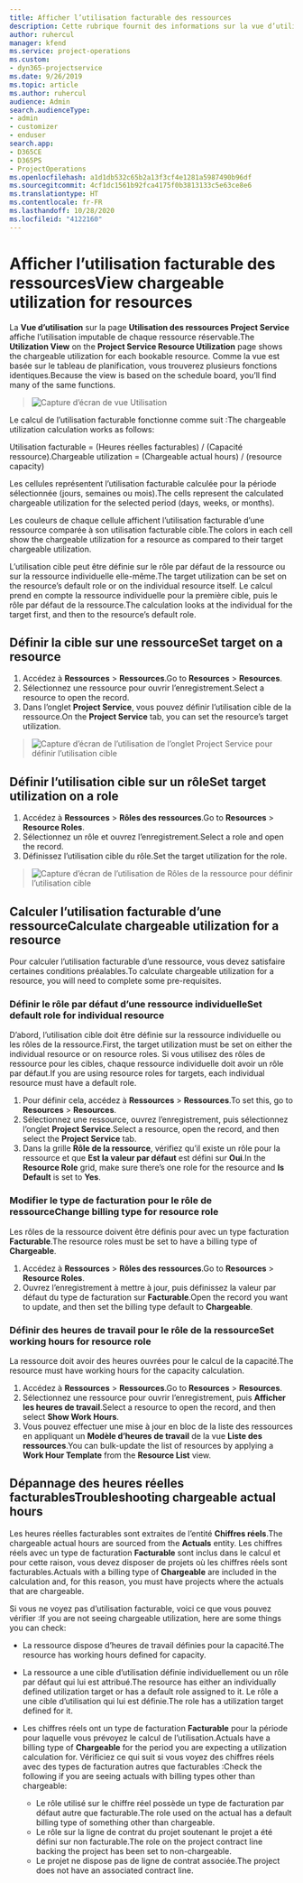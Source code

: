 ```yaml
---
title: Afficher l’utilisation facturable des ressources
description: Cette rubrique fournit des informations sur la vue d’utilisation des ressources.
author: ruhercul
manager: kfend
ms.service: project-operations
ms.custom:
- dyn365-projectservice
ms.date: 9/26/2019
ms.topic: article
ms.author: ruhercul
audience: Admin
search.audienceType:
- admin
- customizer
- enduser
search.app:
- D365CE
- D365PS
- ProjectOperations
ms.openlocfilehash: a1d1db532c65b2a13f3cf4e1281a5987490b96df
ms.sourcegitcommit: 4cf1dc1561b92fca4175f0b3813133c5e63ce8e6
ms.translationtype: HT
ms.contentlocale: fr-FR
ms.lasthandoff: 10/28/2020
ms.locfileid: "4122160"
---
```

# <a name="view-chargeable-utilization-for-resources"></a><span data-ttu-id="54879-103">Afficher l’utilisation facturable des ressources</span><span class="sxs-lookup"><span data-stu-id="54879-103">View chargeable utilization for resources</span></span>
 
<span data-ttu-id="54879-104">La **Vue d’utilisation** sur la page **Utilisation des ressources Project Service** affiche l’utilisation imputable de chaque ressource réservable.</span><span class="sxs-lookup"><span data-stu-id="54879-104">The **Utilization View** on the **Project Service Resource Utilization** page shows the chargeable utilization for each bookable resource.</span></span> <span data-ttu-id="54879-105">Comme la vue est basée sur le tableau de planification, vous trouverez plusieurs fonctions identiques.</span><span class="sxs-lookup"><span data-stu-id="54879-105">Because the view is based on the schedule board, you’ll find many of the same functions.</span></span>

> ![Capture d’écran de vue Utilisation](media/FAQ-utilization-1.png)
 

<span data-ttu-id="54879-107">Le calcul de l’utilisation facturable fonctionne comme suit :</span><span class="sxs-lookup"><span data-stu-id="54879-107">The chargeable utilization calculation works as follows:</span></span>

   <span data-ttu-id="54879-108">Utilisation facturable = (Heures réelles facturables) / (Capacité ressource).</span><span class="sxs-lookup"><span data-stu-id="54879-108">Chargeable utilization = (Chargeable actual hours) / (resource capacity)</span></span>

<span data-ttu-id="54879-109">Les cellules représentent l’utilisation facturable calculée pour la période sélectionnée (jours, semaines ou mois).</span><span class="sxs-lookup"><span data-stu-id="54879-109">The cells represent the calculated chargeable utilization for the selected period (days, weeks, or months).</span></span>

<span data-ttu-id="54879-110">Les couleurs de chaque cellule affichent l’utilisation facturable d’une ressource comparée à son utilisation facturable cible.</span><span class="sxs-lookup"><span data-stu-id="54879-110">The colors in each cell show the chargeable utilization for a resource as compared to their target chargeable utilization.</span></span> 

<span data-ttu-id="54879-111">L’utilisation cible peut être définie sur le rôle par défaut de la ressource ou sur la ressource individuelle elle-même.</span><span class="sxs-lookup"><span data-stu-id="54879-111">The target utilization can be set on the resource’s default role or on the individual resource itself.</span></span> <span data-ttu-id="54879-112">Le calcul prend en compte la ressource individuelle pour la première cible, puis le rôle par défaut de la ressource.</span><span class="sxs-lookup"><span data-stu-id="54879-112">The calculation looks at the individual for the target first, and then to the resource’s default role.</span></span>

## <a name="set-target-on-a-resource"></a><span data-ttu-id="54879-113">Définir la cible sur une ressource</span><span class="sxs-lookup"><span data-stu-id="54879-113">Set target on a resource</span></span>

1. <span data-ttu-id="54879-114">Accédez à **Ressources** \> **Ressources**.</span><span class="sxs-lookup"><span data-stu-id="54879-114">Go to **Resources** \> **Resources**.</span></span> 
2. <span data-ttu-id="54879-115">Sélectionnez une ressource pour ouvrir l’enregistrement.</span><span class="sxs-lookup"><span data-stu-id="54879-115">Select a resource to open the record.</span></span> 
3. <span data-ttu-id="54879-116">Dans l’onglet **Project Service**, vous pouvez définir l’utilisation cible de la ressource.</span><span class="sxs-lookup"><span data-stu-id="54879-116">On the **Project Service** tab, you can set the resource’s target utilization.</span></span>

> ![Capture d’écran de l’utilisation de l’onglet Project Service pour définir l’utilisation cible](media/FAQ-utilization-2.png)
 
## <a name="set-target-utilization-on-a-role"></a><span data-ttu-id="54879-118">Définir l’utilisation cible sur un rôle</span><span class="sxs-lookup"><span data-stu-id="54879-118">Set target utilization on a role</span></span>

1. <span data-ttu-id="54879-119">Accédez à **Ressources** \> **Rôles des ressources**.</span><span class="sxs-lookup"><span data-stu-id="54879-119">Go to **Resources** \> **Resource Roles**.</span></span> 
2. <span data-ttu-id="54879-120">Sélectionnez un rôle et ouvrez l’enregistrement.</span><span class="sxs-lookup"><span data-stu-id="54879-120">Select a role and open the record.</span></span> 
3. <span data-ttu-id="54879-121">Définissez l’utilisation cible du rôle.</span><span class="sxs-lookup"><span data-stu-id="54879-121">Set the target utilization for the role.</span></span>

> ![Capture d’écran de l’utilisation de Rôles de la ressource pour définir l’utilisation cible](media/FAQ-utilization-3.png)
 
## <a name="calculate-chargeable-utilization-for-a-resource"></a><span data-ttu-id="54879-123">Calculer l’utilisation facturable d’une ressource</span><span class="sxs-lookup"><span data-stu-id="54879-123">Calculate chargeable utilization for a resource</span></span>

<span data-ttu-id="54879-124">Pour calculer l’utilisation facturable d’une ressource, vous devez satisfaire certaines conditions préalables.</span><span class="sxs-lookup"><span data-stu-id="54879-124">To calculate chargeable utilization for a resource, you will need to complete some pre-requisites.</span></span> 

### <a name="set-default-role-for-individual-resource"></a><span data-ttu-id="54879-125">Définir le rôle par défaut d’une ressource individuelle</span><span class="sxs-lookup"><span data-stu-id="54879-125">Set default role for individual resource</span></span>

<span data-ttu-id="54879-126">D’abord, l’utilisation cible doit être définie sur la ressource individuelle ou les rôles de la ressource.</span><span class="sxs-lookup"><span data-stu-id="54879-126">First, the target utilization must be set on either the individual resource or on resource roles.</span></span> <span data-ttu-id="54879-127">Si vous utilisez des rôles de ressource pour les cibles, chaque ressource individuelle doit avoir un rôle par défaut.</span><span class="sxs-lookup"><span data-stu-id="54879-127">If you are using resource roles for targets, each individual resource must have a default role.</span></span> 

1. <span data-ttu-id="54879-128">Pour définir cela, accédez à **Ressources** \> **Ressources**.</span><span class="sxs-lookup"><span data-stu-id="54879-128">To set this, go to **Resources** \> **Resources**.</span></span> 
2. <span data-ttu-id="54879-129">Sélectionnez une ressource, ouvrez l’enregistrement, puis sélectionnez l’onglet **Project Service**.</span><span class="sxs-lookup"><span data-stu-id="54879-129">Select a resource, open the record, and then select the **Project Service** tab.</span></span> 
3. <span data-ttu-id="54879-130">Dans la grille **Rôle de la ressource**, vérifiez qu’il existe un rôle pour la ressource et que **Est la valeur par défaut** est défini sur **Oui**.</span><span class="sxs-lookup"><span data-stu-id="54879-130">In the **Resource Role** grid, make sure there’s one role for the resource and **Is Default** is set to **Yes**.</span></span>
 
### <a name="change-billing-type-for-resource-role"></a><span data-ttu-id="54879-131">Modifier le type de facturation pour le rôle de ressource</span><span class="sxs-lookup"><span data-stu-id="54879-131">Change billing type for resource role</span></span>

<span data-ttu-id="54879-132">Les rôles de la ressource doivent être définis pour avec un type facturation **Facturable**.</span><span class="sxs-lookup"><span data-stu-id="54879-132">The resource roles must be set to have a billing type of **Chargeable**.</span></span> 

1. <span data-ttu-id="54879-133">Accédez à **Ressources** \> **Rôles des ressources**.</span><span class="sxs-lookup"><span data-stu-id="54879-133">Go to **Resources** \> **Resource Roles**.</span></span> 
2. <span data-ttu-id="54879-134">Ouvrez l’enregistrement à mettre à jour, puis définissez la valeur par défaut du type de facturation sur **Facturable**.</span><span class="sxs-lookup"><span data-stu-id="54879-134">Open the record you want to update, and then set the billing type default to **Chargeable**.</span></span>

### <a name="set-working-hours-for-resource-role"></a><span data-ttu-id="54879-135">Définir des heures de travail pour le rôle de la ressource</span><span class="sxs-lookup"><span data-stu-id="54879-135">Set working hours for resource role</span></span>
 
<span data-ttu-id="54879-136">La ressource doit avoir des heures ouvrées pour le calcul de la capacité.</span><span class="sxs-lookup"><span data-stu-id="54879-136">The resource must have working hours for the capacity calculation.</span></span> 

1. <span data-ttu-id="54879-137">Accédez à **Ressources** \> **Ressources**.</span><span class="sxs-lookup"><span data-stu-id="54879-137">Go to **Resources** \> **Resources**.</span></span> 
2. <span data-ttu-id="54879-138">Sélectionnez une ressource pour ouvrir l’enregistrement, puis **Afficher les heures de travail**.</span><span class="sxs-lookup"><span data-stu-id="54879-138">Select a resource to open the record, and then select **Show Work Hours**.</span></span> 
3. <span data-ttu-id="54879-139">Vous pouvez effectuer une mise à jour en bloc de la liste des ressources en appliquant un **Modèle d’heures de travail** de la vue **Liste des ressources**.</span><span class="sxs-lookup"><span data-stu-id="54879-139">You can bulk-update the list of resources by applying a **Work Hour Template** from the **Resource List** view.</span></span>

## <a name="troubleshooting-chargeable-actual-hours"></a><span data-ttu-id="54879-140">Dépannage des heures réelles facturables</span><span class="sxs-lookup"><span data-stu-id="54879-140">Troubleshooting chargeable actual hours</span></span>

<span data-ttu-id="54879-141">Les heures réelles facturables sont extraites de l’entité **Chiffres réels**.</span><span class="sxs-lookup"><span data-stu-id="54879-141">The chargeable actual hours are sourced from the **Actuals** entity.</span></span> <span data-ttu-id="54879-142">Les chiffres réels avec un type de facturation **Facturable** sont inclus dans le calcul et pour cette raison, vous devez disposer de projets où les chiffres réels sont facturables.</span><span class="sxs-lookup"><span data-stu-id="54879-142">Actuals with a billing type of **Chargeable** are included in the calculation and, for this reason, you must have projects where the actuals that are chargeable.</span></span>

<span data-ttu-id="54879-143">Si vous ne voyez pas d’utilisation facturable, voici ce que vous pouvez vérifier :</span><span class="sxs-lookup"><span data-stu-id="54879-143">If you are not seeing chargeable utilization, here are some things you can check:</span></span>

- <span data-ttu-id="54879-144">La ressource dispose d’heures de travail définies pour la capacité.</span><span class="sxs-lookup"><span data-stu-id="54879-144">The resource has working hours defined for capacity.</span></span>
- <span data-ttu-id="54879-145">La ressource a une cible d’utilisation définie individuellement ou un rôle par défaut qui lui est attribué.</span><span class="sxs-lookup"><span data-stu-id="54879-145">The resource has either an individually defined utilization target or has a default role assigned to it.</span></span> <span data-ttu-id="54879-146">Le rôle a une cible d’utilisation qui lui est définie.</span><span class="sxs-lookup"><span data-stu-id="54879-146">The role has a utilization target defined for it.</span></span>
- <span data-ttu-id="54879-147">Les chiffres réels ont un type de facturation **Facturable** pour la période pour laquelle vous prévoyez le calcul de l’utilisation.</span><span class="sxs-lookup"><span data-stu-id="54879-147">Actuals have a billing type of **Chargeable** for the period you are expecting a utilization calculation for.</span></span> <span data-ttu-id="54879-148">Vérificiez ce qui suit si vous voyez des chiffres réels avec des types de facturation autres que facturables :</span><span class="sxs-lookup"><span data-stu-id="54879-148">Check the following if you are seeing actuals with billing types other than chargeable:</span></span>

  - <span data-ttu-id="54879-149">Le rôle utilisé sur le chiffre réel possède un type de facturation par défaut autre que facturable.</span><span class="sxs-lookup"><span data-stu-id="54879-149">The role used on the actual has a default billing type of something other than chargeable.</span></span>
  - <span data-ttu-id="54879-150">Le rôle sur la ligne de contrat du projet soutenant le projet a été défini sur non facturable.</span><span class="sxs-lookup"><span data-stu-id="54879-150">The role on the project contract line backing the project has been set to non-chargeable.</span></span>
  - <span data-ttu-id="54879-151">Le projet ne dispose pas de ligne de contrat associée.</span><span class="sxs-lookup"><span data-stu-id="54879-151">The project does not have an associated contract line.</span></span>

